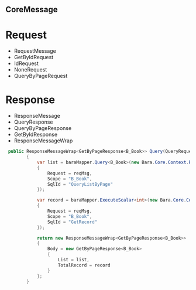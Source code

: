 ## CoreMessage
# Request
- RequestMessage
- GetByIdRequest
- IdRequest
- NoneRequest
- QueryByPageRequest

# Response
- ResponseMessage
- QueryResponse
- QueryByPageResponse
- GetByIdResponse
- ResponseMessageWrap

```c# Use Bara ORM
 public ResponseMessageWrap<GetByPageResponse<B_Book>> Query(QueryRequest reqMsg)
        {
            var list = baraMapper.Query<B_Book>(new Bara.Core.Context.RequestContext
            {
                Request = reqMsg,
                Scope = "B_Book",
                SqlId = "QueryListByPage"
            });

            var record = baraMapper.ExecuteScalar<int>(new Bara.Core.Context.RequestContext
            {
                Request = reqMsg,
                Scope = "B_Book",
                SqlId = "GetRecord"
            });

            return new ResponseMessageWrap<GetByPageResponse<B_Book>>
            {
                Body = new GetByPageResponse<B_Book>
                {
                    List = list,
                    TotalRecord = record
                }
            };
        }
```
